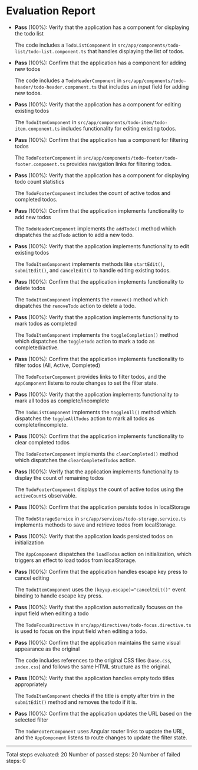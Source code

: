 # Evaluation Report

- **Pass** (100%): Verify that the application has a component for displaying the todo list
  
  The code includes a `TodoListComponent` in `src/app/components/todo-list/todo-list.component.ts` that handles displaying the list of todos.

- **Pass** (100%): Confirm that the application has a component for adding new todos
  
  The code includes a `TodoHeaderComponent` in `src/app/components/todo-header/todo-header.component.ts` that includes an input field for adding new todos.

- **Pass** (100%): Verify that the application has a component for editing existing todos
  
  The `TodoItemComponent` in `src/app/components/todo-item/todo-item.component.ts` includes functionality for editing existing todos.

- **Pass** (100%): Confirm that the application has a component for filtering todos
  
  The `TodoFooterComponent` in `src/app/components/todo-footer/todo-footer.component.ts` provides navigation links for filtering todos.

- **Pass** (100%): Verify that the application has a component for displaying todo count statistics
  
  The `TodoFooterComponent` includes the count of active todos and completed todos.

- **Pass** (100%): Confirm that the application implements functionality to add new todos
  
  The `TodoHeaderComponent` implements the `addTodo()` method which dispatches the `addTodo` action to add a new todo.

- **Pass** (100%): Verify that the application implements functionality to edit existing todos
  
  The `TodoItemComponent` implements methods like `startEdit()`, `submitEdit()`, and `cancelEdit()` to handle editing existing todos.

- **Pass** (100%): Confirm that the application implements functionality to delete todos
  
  The `TodoItemComponent` implements the `remove()` method which dispatches the `removeTodo` action to delete a todo.

- **Pass** (100%): Verify that the application implements functionality to mark todos as completed
  
  The `TodoItemComponent` implements the `toggleCompletion()` method which dispatches the `toggleTodo` action to mark a todo as completed/active.

- **Pass** (100%): Confirm that the application implements functionality to filter todos (All, Active, Completed)
  
  The `TodoFooterComponent` provides links to filter todos, and the `AppComponent` listens to route changes to set the filter state.

- **Pass** (100%): Verify that the application implements functionality to mark all todos as complete/incomplete
  
  The `TodoListComponent` implements the `toggleAll()` method which dispatches the `toggleAllTodos` action to mark all todos as complete/incomplete.

- **Pass** (100%): Confirm that the application implements functionality to clear completed todos
  
  The `TodoFooterComponent` implements the `clearCompleted()` method which dispatches the `clearCompletedTodos` action.

- **Pass** (100%): Verify that the application implements functionality to display the count of remaining todos
  
  The `TodoFooterComponent` displays the count of active todos using the `activeCount$` observable.

- **Pass** (100%): Confirm that the application persists todos in localStorage
  
  The `TodoStorageService` in `src/app/services/todo-storage.service.ts` implements methods to save and retrieve todos from localStorage.

- **Pass** (100%): Verify that the application loads persisted todos on initialization
  
  The `AppComponent` dispatches the `loadTodos` action on initialization, which triggers an effect to load todos from localStorage.

- **Pass** (100%): Confirm that the application handles escape key press to cancel editing
  
  The `TodoItemComponent` uses the `(keyup.escape)="cancelEdit()"` event binding to handle escape key press.

- **Pass** (100%): Verify that the application automatically focuses on the input field when editing a todo
  
  The `TodoFocusDirective` in `src/app/directives/todo-focus.directive.ts` is used to focus on the input field when editing a todo.

- **Pass** (100%): Confirm that the application maintains the same visual appearance as the original
  
  The code includes references to the original CSS files (`base.css`, `index.css`) and follows the same HTML structure as the original.

- **Pass** (100%): Verify that the application handles empty todo titles appropriately
  
  The `TodoItemComponent` checks if the title is empty after trim in the `submitEdit()` method and removes the todo if it is.

- **Pass** (100%): Confirm that the application updates the URL based on the selected filter
  
  The `TodoFooterComponent` uses Angular router links to update the URL, and the `AppComponent` listens to route changes to update the filter state.

---

Total steps evaluated: 20
Number of passed steps: 20
Number of failed steps: 0